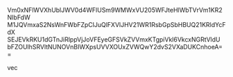 Vm0xNFlWVXhUblJWV0d4WFlUSm9WMWxVU205WFJteHlWbTVrVm1KR2NIbFdW
M1JQVmxaS2NsWnFWbFZpClJuQlFXVlJHV21WR1RsbGpSbHBUQ21KRldYcFdX
SEJEVkRKU1dGTnJiRlppVjJoVFEyeGFSVkZVVmxKTgpiVkl6VkcxNGRtVldU
bFZOUlhSRVltNUNOVnBIWXpsUVVXOUxZVWQwY2dvS2VXaDUKCnhoeA==

vec